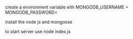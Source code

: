 create a environment variable eith 
MONGODB_USERNAME =
MONGODB_PASSWORD= 

install the node js and mongoose

to start server use node index.js

